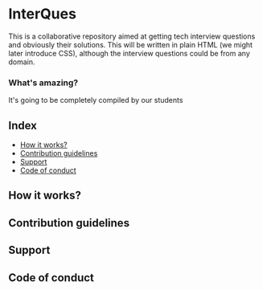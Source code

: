 # InterQues
This is a collaborative repository aimed at getting tech interview questions and obviously their solutions. This will be written in plain HTML (we might later introduce CSS), although the interview questions could be from any domain.

### What's amazing?
It's going to be completely compiled by our students



## Index
  - [How it works?](#how-it-works)
  - [Contribution guidelines](#contribution-guidelines)
  - [Support](#support)
  - [Code of conduct](#code-of-conduct)




## How it works?


## Contribution guidelines

## Support

## Code of conduct
